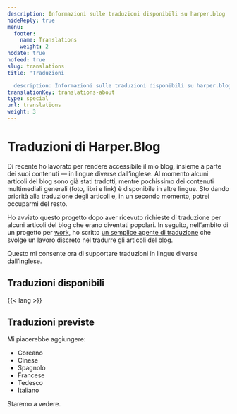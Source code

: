 ```yaml
---
description: Informazioni sulle traduzioni disponibili su harper.blog
hideReply: true
menu:
  footer:
    name: Translations
    weight: 2
nodate: true
nofeed: true
slug: translations
title: 'Traduzioni

  description: Informazioni sulle traduzioni disponibili su harper.blog'
translationKey: translations-about
type: special
url: translations
weight: 3
---
```


# Traduzioni di Harper.Blog

Di recente ho lavorato per rendere accessibile il mio blog, insieme a parte dei suoi contenuti — in lingue diverse dall’inglese. Al momento alcuni articoli del blog sono già stati tradotti, mentre pochissimo dei contenuti multimediali generali (foto, libri e link) è disponibile in altre lingue. Sto dando priorità alla traduzione degli articoli e, in un secondo momento, potrei occuparmi del resto.

Ho avviato questo progetto dopo aver ricevuto richieste di traduzione per alcuni articoli del blog che erano diventati popolari. In seguito, nell’ambito di un progetto per [work](https://2389.ai), ho scritto [un semplice agente di traduzione](https://github.com/2389-research/translator) che svolge un lavoro discreto nel tradurre gli articoli del blog.

Questo mi consente ora di supportare traduzioni in lingue diverse dall’inglese.

## Traduzioni disponibili

{{< lang >}}

## Traduzioni previste

Mi piacerebbe aggiungere:

- Coreano
- Cinese
- Spagnolo
- Francese
- Tedesco
- Italiano

Staremo a vedere.
